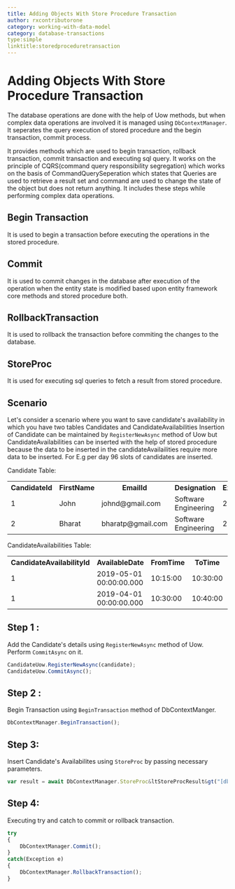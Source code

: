 ```yaml
---
title: Adding Objects With Store Procedure Transaction
author: rxcontributorone
category: working-with-data-model
category: database-transactions
type:simple
linktitle:storedproceduretransaction
---
```

# Adding Objects With Store Procedure Transaction

The database operations are done with the help of Uow methods, but when complex data operations are involved it is managed using `DbContextManager`. It seperates the query execution of stored procedure and the begin transaction, commit process.

It provides methods which are used to begin transaction, rollback transaction, commit transaction and executing sql query. It works on the principle of CQRS(command query responsibility segregation) which works on the basis of CommandQuerySeperation which states that Queries are used to retrieve a result set and command are used to change the state of the object but does not return anything.
It includes these steps while performing complex data operations.

## Begin Transaction
It is used to begin a transaction before executing the operations in the stored procedure.

## Commit
It is used to commit changes in the database after execution of the operation when the entity state is modified based upon entity framework core methods and stored procedure both.

## RollbackTransaction
It is used to rollback the transaction before commiting the changes to the database.

## StoreProc
It is used for executing  sql queries to fetch a result from stored procedure.

## Scenario
Let's consider a scenario where you want to save candidate's  availability in which you have two tables Candidates and CandidateAvailabilities
Insertion of Candidate can be maintained by `RegisterNewAsync` method of Uow but CandidateAvailabilities can be inserted with the help of stored procedure because the data to be inserted in the candidateAvailailities require more data to be inserted. For E.g per day 96 slots of candidates are inserted. 

Candidate Table:

<table class="table table-bordered">
<tr><th>CandidateId</th><th>FirstName</th><th>EmailId</th><th>Designation</th><th>Experience</th></tr>
<tr><td>1</td><td>John</td><td>johnd@gmail.com</td><td>Software Engineering</td><td>2</td></tr>
<tr><td>2</td><td>Bharat</td><td>bharatp@gmail.com</td><td>Software Engineering</td><td>2</td></tr>
</table>

CandidateAvailabilities Table:

<table class="table table-bordered">
<tr><th>CandidateAvailabilityId</th><th>AvailableDate</th><th>FromTime</th><th>ToTime</th><th>CandidateId</th></tr>
<tr><td>1</td><td>2019-05-01 00:00:00.000</td><td>10:15:00</td><td>10:30:00</td><td>1</td></tr>
<tr><td>1</td><td>2019-04-01 00:00:00.000</td><td>10:30:00</td><td>10:40:00</td><td>2</td></tr>
</table>

## Step 1 : 
Add the Candidate's details using `RegisterNewAsync` method of Uow. Perform `CommitAsync` on it.

````js
CandidateUow.RegisterNewAsync(candidate);
CandidateUow.CommitAsync();
````

## Step 2 :
Begin Transaction using `BeginTransaction` method of DbContextManger.

````js
DbContextManager.BeginTransaction();
````

## Step 3: 
Insert Candidate's Availabilites using `StoreProc` by passing necessary parameters.

````js
var result = await DbContextManager.StoreProc&ltStoreProcResult&gt("[dbo].spInsertcandidateAvailabilities", spParameters);
````

## Step 4:
Executing try and catch to commit or rollback transaction.

````js
try
{
    DbContextManager.Commit();
}
catch(Exception e)
{
    DbContextManager.RollbackTransaction();
}

````


